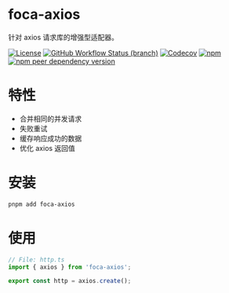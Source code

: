 # foca-axios

针对 axios 请求库的增强型适配器。

[![License](https://img.shields.io/github/license/foca-js/foca-axios)](https://github.com/foca-js/foca-axios/blob/master/LICENSE)
[![GitHub Workflow Status (branch)](https://img.shields.io/github/actions/workflow/status/foca-js/foca-axios/test.yml?branch=master&label=test&logo=vitest)](https://github.com/foca-js/foca-axios/actions)
[![Codecov](https://img.shields.io/codecov/c/github/foca-js/foca-axios)](https://codecov.io/gh/foca-js/foca-axios)
[![npm](https://img.shields.io/npm/v/foca-axios)](https://www.npmjs.com/package/foca-axios)
[![npm peer dependency version](https://img.shields.io/npm/dependency-version/foca-axios/peer/axios)](https://github.com/axios/axios)

# 特性

- 合并相同的并发请求
- 失败重试
- 缓存响应成功的数据
- 优化 axios 返回值

# 安装

```bash
pnpm add foca-axios
```

# 使用

```typescript
// File: http.ts
import { axios } from 'foca-axios';

export const http = axios.create();
```
